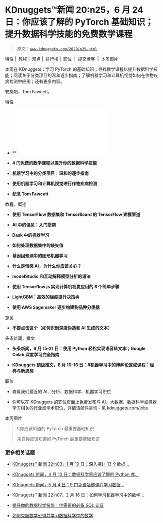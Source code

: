 # KDnuggets™新闻 20:n25，6 月 24 日：你应该了解的 PyTorch 基础知识；提升数据科学技能的免费数学课程

> 原文：[`www.kdnuggets.com/2020/n25.html`](https://www.kdnuggets.com/2020/n25.html)

特性 |  教程 |  观点 |  排行榜 |  职位  |  提交博客  |  本周图片

本周在 KDnuggets：学习 PyTorch 的基础知识；寻找数学课程以提升数据科学技能；阅读关于分类项目的温和逐步指南；了解机器学习和计算机视觉如何在作物疾病检测中应用；还有更多内容。

安息吧，Tom Fawcett。

特性

+   **![银色博客你应该了解的 PyTorch 最重要基础知识**](img/fundamentals-pytorch.html)

+   **4 门免费的数学课程以提升你的数据科学技能**

+   **机器学习中的分类项目：温和的逐步指南**

+   **使用机器学习和计算机视觉进行作物疾病检测**

+   **纪念 Tom Fawcett**

教程，概述

+   **使用 TensorFlow 数据集和 TensorBoard 的 TensorFlow 建模管道**

+   **AI 中的偏见：入门指南**

+   **Dask 中的机器学习**

+   **如何处理数据集中的缺失值**

+   **基因组预测中的图形机器学习**

+   **什么是情感 AI，为什么你应该关心？**

+   **modelStudio 和互动解释模型分析的语法**

+   **使用 Tensorflow.js 实现计算机视觉应用的 6 个简单步骤**

+   **LightGBM：高效的梯度提升决策树**

+   **使用 AWS Sagemaker 逐步构建狗品种分类器**

意见

+   **不要点击这个（如何识别深度伪造和 AI 生成的文本）**

头条新闻，推文

+   **头条新闻，6 月 15-21 日：使用 Python 轻松实现语音转文本；Google Colab 深度学习完全指南**

+   **KDnuggets 顶级推文，6 月 10-16 日：#机器学习中的博弈论速成课程：经典与新思想**

职位

+   查看我们最近的 AI、分析、数据科学、机器学习职位

+   你可以在 KDnuggets 的职位页面上免费发布与 AI、大数据、数据科学或机器学习相关的行业或学术职位，详情请邮件咨询 - 见 kdnuggets.com/jobs

本周图片

> ![你应该知道的 PyTorch 最重要基础知识
> 
> 来自你应该知道的 PyTorch 最重要基础知识

### 更多相关话题

+   [KDnuggets™ 新闻 22:n03，1 月 19 日：深入探讨 13 个数据…](https://www.kdnuggets.com/2022/n03.html)

+   [KDnuggets 新闻，4 月 13 日：数据科学家应该了解的 Python 库…](https://www.kdnuggets.com/2022/n15.html)

+   [KDnuggets 新闻，5 月 4 日：9 门免费哈佛课程学习数据…](https://www.kdnuggets.com/2022/n18.html)

+   [KDnuggets™ 新闻 22:n07，2 月 16 日：如何学习机器学习中的数学…](https://www.kdnuggets.com/2022/n07.html)

+   [提升你的数据科学技能：你需要的必备 SQL 认证](https://www.kdnuggets.com/boost-your-data-science-skills-the-essential-sql-certifications-you-need)

+   [如何克服数学恐惧并学习数据科学中的数学](https://www.kdnuggets.com/2021/03/overcome-fear-learn-math-data-science.html)
